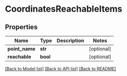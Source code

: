 # CoordinatesReachableItems

## Properties
Name | Type | Description | Notes
------------ | ------------- | ------------- | -------------
**point_name** | **str** |  | [optional] 
**reachable** | **bool** |  | [optional] 

[[Back to Model list]](../README.md#documentation-for-models) [[Back to API list]](../README.md#documentation-for-api-endpoints) [[Back to README]](../README.md)


